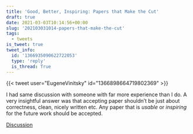 ```yaml
---
title: 'Good, Better, Inspiring: Papers that Make the Cut'
draft: true
date: 2021-03-03T10:14:56+00:00
slug: '202103031014-papers-that-make-the-cut'
tags:
  - tweets
is_tweet: true
tweet_info:
  id: '1366935090622722053'
  type: 'reply'
  is_thread: True
---
```




{{< tweet user="EugeneVinitsky" id="1366898664719802369" >}}

I had same discussion with someone with far more experience than I do. A very insightful answer was that accepting paper shouldn’t be just about correctness, clean, nicely written etc. Any paper that is *usable* or *inspiring* for the future work should be accepted.

[Discussion](https://x.com/sytelus/status/1366935090622722053)
